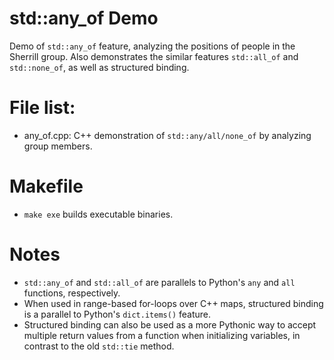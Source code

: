# std::any\_of Demo
Demo of `std::any_of` feature, analyzing the positions of people in the Sherrill group. Also demonstrates the similar features `std::all_of` and `std::none_of`, as well as structured binding. 

# File list:
- any\_of.cpp: C++ demonstration of `std::any/all/none_of` by analyzing group members.

# Makefile
- `make exe` builds executable binaries.

# Notes
- `std::any_of` and `std::all_of` are parallels to Python's `any` and `all` functions, respectively.
- When used in range-based for-loops over C++ maps, structured binding is a parallel to Python's `dict.items()` feature. 
- Structured binding can also be used as a more Pythonic way to accept multiple return values from a function when initializing variables, in contrast to the old `std::tie` method.
